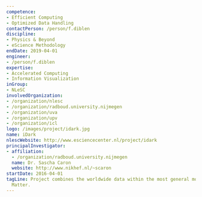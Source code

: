 ```yaml
---
competence:
- Efficient Computing
- Optimized Data Handling
contactPerson: /person/f.diblen
discipline:
- Physics & Beyond
- eScience Methodology
endDate: 2019-04-01
engineer:
- /person/f.diblen
expertise:
- Accelerated Computing
- Information Visualization
inGroup:
- NLeSC
involvedOrganization:
- /organization/nlesc
- /organization/radboud.university.nijmegen
- /organization/uva
- /organization/upv
- /organization/icl
logo: /images/project/idark.jpg
name: iDark
nlescWebsite: http://www.esciencecenter.nl/project/idark
principalInvestigator:
- affiliation:
  - /organization/radboud.university.nijmegen
  name: Dr. Sascha Caron
  website: http://www.nikhef.nl/~scaron
startDate: 2016-04-01
tagLine: Project combines the worldwide data within the most general models of Dark
  Matter.
---
```



